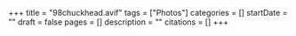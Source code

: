 +++
title = "98chuckhead.avif"
tags = ["Photos"]
categories = []
startDate = ""
draft = false
pages = []
description = ""
citations = []
+++
